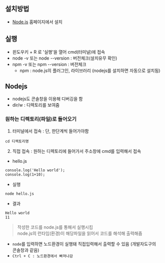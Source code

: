 ## 설치방법
- [Node.js](https://nodejs.org/ko/) 홈페이지에서 설치

## 실행
- 윈도우키 + R 로 '실행'을 열어 cmd(터미널)에 접속
- node \-v 또는 node --version : 버전체크(설치유무 확인)
- npm -v 또는 npm --version : 버전체크
	- npm : node.js의 플러그인, 라이브러리 (nodejs를 설치하면 자동으로 설치됨)

## Nodejs
- nodejs도 콘솔창을 이용해 디버깅을 함
- dir/w : 디렉토리를 보여줌

### 원하는 디렉토리(파일)로 들어오기
1. 터미널에서 접속 : 단, 한단계씩 들어가야함
```
cd 디렉토리명
```

2. 직접 접속 : 원하는 디렉토리에 들어가서 주소창에 cmd를 입력해서 접속

- hello.js
```
console.log('Hello world');
console.log(1+10);
```
- 실행
```
node hello.js
```
- 결과
```
Hello world
11
```
> 작성한 코드를 node.js를 통해서 실행시킴<br/>node.js의 런타임(환경)이 해당파일을 읽어서 코드를 해석해 출력해줌

- `node`를 입력하면 노드환경이 실행돼 직접입력해서 출력할 수 있음 (개발자도구의 콘솔창과 같음)
- `Ctrl + C : 노드환경에서 빠져나감`
